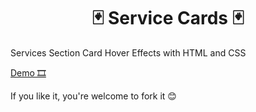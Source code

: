 <h1 align="center">🃏 Service Cards 🃏</h1> 
Services Section Card Hover Effects with HTML and CSS

<a href="https://codepen.io/Hadil-Ben-Abdallah/pen/BaXyOLK">Demo 🎞</a>

If you like it, you're welcome to fork it 😊
